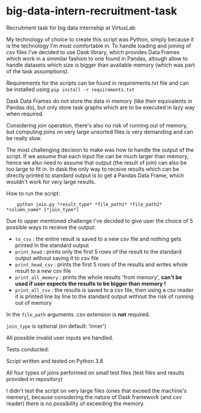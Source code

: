 # big-data-intern-recruitment-task
 Recruitment task for big data internship at VirtusLab

My technology of choice to create this script was Python, simply because it is the technology I'm most comfortable in. To handle loading and joining of csv files I've decided to use Dask library, which provides Data Frames which work in a simmilar fashion to one found in Pandas, altough allow to handle datasets which size is bigger than available memory (which was part of the task assumptions).

Requirements for the scripts can be found in requirements.txt file and can be installed using
`pip install -r requirements.txt`

Dask Data Frames do not store the data in memory (like their equivalents in Pandas do), but only store task graphs which are to be executed in lazy way when required. 

Considering join operation, there's also no risk of running out of memory, but computing joins on very large unsorted files is very demanding and can be really slow. 

The most challenging decision to make was how to handle the output of the script. If we assume that each input file can be much larger than memory, hence we also need to assume that output (the result of join) can also be too large to fit in. In dask the only way to receive results which can be directly printed to standard output is to get a Pandas Data Frame, which wouldn't work for very large results.

How to run the script:
```
    python join.py *result_type* *file_path1* *file_path2* *column_name* [*join_type*]
```

Due to upper mentioned challenge I've decided to give user the choice of 5 possible ways to receive the output:
- `to_csv` : the entire result is saved to a new csv file and nothing gets printed in the standard output
- `print_head` : prints only the first 5 rows of the result to the standard output without saving it to csv file
- `print_head_csv` : prints the first 5 rows of the results and writes whole result to a new csv file
- `print_all_memory` : prints the whole results 'from memory', **can't be used if user expects the results to be  bigger than memory !**
- `print_all_csv` : the results is saved to a csv file, then using a csv reader it is printed line by line to the standard output without the risk of running out of memory

In the `file_path` arguments .csv extension is **not** required.

`join_type` is optional (on default: 'inner')

All possible invalid user inputs are handled. 

Tests conducted:

Script written and tested on Python 3.8

All four types of joins performed on small test files (test files and results provided in repository)

I didn't test the script on very large files (ones that exceed the machine's memory), because considering the nature of Dask framework (and csv reader) there is no possibility of exceeding the memory.


